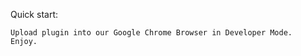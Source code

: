 <!-- @format -->

Quick start:

```
Upload plugin into our Google Chrome Browser in Developer Mode.
Enjoy.

```
